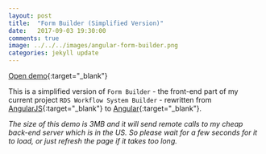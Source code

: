 ```yaml
---
layout: post
title:  "Form Builder (Simplified Version)"
date:   2017-09-03 19:30:00
comments: true
image: ../../../images/angular-form-builder.png
categories: jekyll update
---
```

[Open demo](../../../angular-dnd-builder){:target="_blank"}

This is a simplified version of `Form Builder` - the front-end part of my current project `RDS Workflow System Builder` - rewritten from [AngularJS](https://angularjs.org/){:target="_blank"} to [Angular](https://angular.io/){:target="_blank"}.

_The size of this demo is 3MB and it will send remote calls to my cheap back-end server which is in the US. So please wait for a few seconds for it to load, or just refresh the page if it takes too long._
